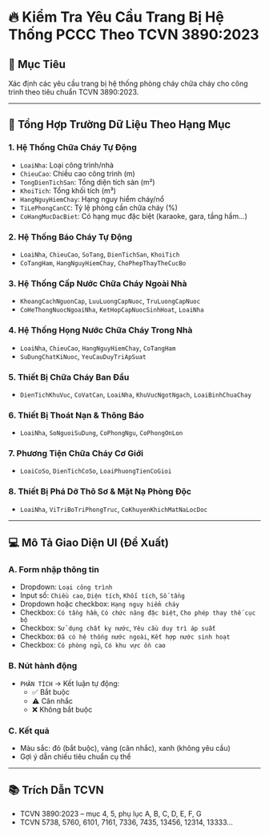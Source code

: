 
# 🔥 Kiểm Tra Yêu Cầu Trang Bị Hệ Thống PCCC Theo TCVN 3890:2023

## 🎯 Mục Tiêu
Xác định các yêu cầu trang bị hệ thống phòng cháy chữa cháy cho công trình theo tiêu chuẩn TCVN 3890:2023.

---

## 🧩 Tổng Hợp Trường Dữ Liệu Theo Hạng Mục

### 1. Hệ Thống Chữa Cháy Tự Động

- `LoaiNha`: Loại công trình/nhà
- `ChieuCao`: Chiều cao công trình (m)
- `TongDienTichSan`: Tổng diện tích sàn (m²)
- `KhoiTich`: Tổng khối tích (m³)
- `HangNguyHiemChay`: Hạng nguy hiểm cháy/nổ
- `TiLePhongCanCC`: Tỷ lệ phòng cần chữa cháy (%)
- `CoHangMucDacBiet`: Có hạng mục đặc biệt (karaoke, gara, tầng hầm...)

### 2. Hệ Thống Báo Cháy Tự Động

- `LoaiNha`, `ChieuCao`, `SoTang`, `DienTichSan`, `KhoiTich`
- `CoTangHam`, `HangNguyHiemChay`, `ChoPhepThayTheCucBo`

### 3. Hệ Thống Cấp Nước Chữa Cháy Ngoài Nhà

- `KhoangCachNguonCap`, `LuuLuongCapNuoc`, `TruLuongCapNuoc`
- `CoHeThongNuocNgoaiNha`, `KetHopCapNuocSinhHoat`, `LoaiNha`

### 4. Hệ Thống Họng Nước Chữa Cháy Trong Nhà

- `LoaiNha`, `ChieuCao`, `HangNguyHiemChay`, `CoTangHam`
- `SuDungChatKiNuoc`, `YeuCauDuyTriApSuat`

### 5. Thiết Bị Chữa Cháy Ban Đầu

- `DienTichKhuVuc`, `CoVatCan`, `LoaiNha`, `KhuVucNgotNgach`, `LoaiBinhChuaChay`

### 6. Thiết Bị Thoát Nạn & Thông Báo

- `LoaiNha`, `SoNguoiSuDung`, `CoPhongNgu`, `CoPhongOnLon`

### 7. Phương Tiện Chữa Cháy Cơ Giới

- `LoaiCoSo`, `DienTichCoSo`, `LoaiPhuongTienCoGioi`

### 8. Thiết Bị Phá Dỡ Thô Sơ & Mặt Nạ Phòng Độc

- `LoaiNha`, `ViTriBoTriPhongTruc`, `CoKhuyenKhichMatNaLocDoc`

---

## 💻 Mô Tả Giao Diện UI (Đề Xuất)

### A. Form nhập thông tin

- Dropdown: `Loại công trình`
- Input số: `Chiều cao`, `Diện tích`, `Khối tích`, `Số tầng`
- Dropdown hoặc checkbox: `Hạng nguy hiểm cháy`
- Checkbox: `Có tầng hầm`, `Có chức năng đặc biệt`, `Cho phép thay thế cục bộ`
- Checkbox: `Sử dụng chất kỵ nước`, `Yêu cầu duy trì áp suất`
- Checkbox: `Đã có hệ thống nước ngoài`, `Kết hợp nước sinh hoạt`
- Checkbox: `Có phòng ngủ`, `Có khu vực ồn cao`

### B. Nút hành động

- `PHÂN TÍCH` → Kết luận tự động:
  - ✅ Bắt buộc
  - ⚠️ Cân nhắc
  - ❌ Không bắt buộc

### C. Kết quả

- Màu sắc: đỏ (bắt buộc), vàng (cân nhắc), xanh (không yêu cầu)
- Gợi ý dẫn chiếu tiêu chuẩn cụ thể

---

## 📚 Trích Dẫn TCVN

- TCVN 3890:2023 – mục 4, 5, phụ lục A, B, C, D, E, F, G
- TCVN 5738, 5760, 6101, 7161, 7336, 7435, 13456, 12314, 13333...
